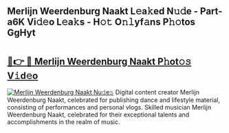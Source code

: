 ## Merlijn Weerdenburg Naakt L𝚎a𝚔ed N𝚞𝚍e - Part-a6K Vi𝚍𝚎o L𝚎a𝚔s - H𝚘𝚝 O𝚗𝚕yf𝚊ns P𝚑𝚘tos GgHyt

# <h2><a href="http://kf3jw8.oniu.top/?m=Merlijn+Weerdenburg+Naakt">🔗👉 🔴 Merlijn Weerdenburg Naakt P𝚑ot𝚘𝚜 V𝚒d𝚎o</a></h2>

[![Merlijn Weerdenburg Naakt Nu𝚍e𝚜](https://i.imgur.com/0qMVB7G.gif)](http://kf3jw8.oniu.top/?m=Merlijn+Weerdenburg+Naakt)
Digital content creator Merlijn Weerdenburg Naakt, celebrated for publishing dance and lifestyle material, consisting of performances and personal vlogs. Skilled musician Merlijn Weerdenburg Naakt, celebrated for their exceptional talents and accomplishments in the realm of music.  
